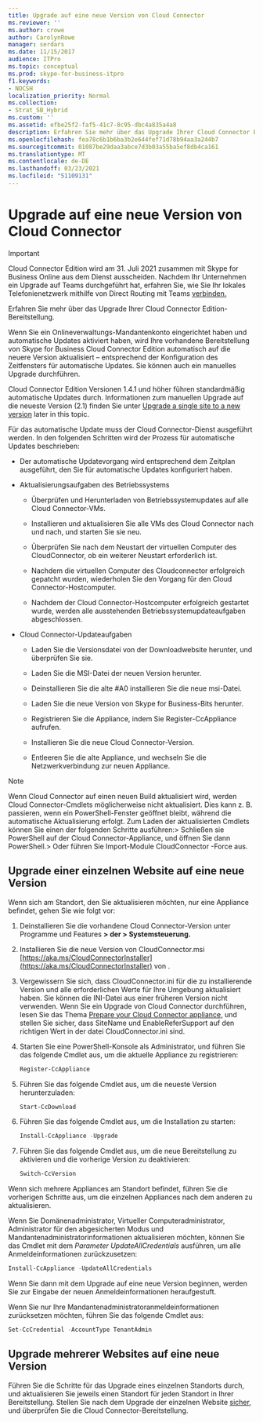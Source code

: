 ```yaml
---
title: Upgrade auf eine neue Version von Cloud Connector
ms.reviewer: ''
ms.author: crowe
author: CarolynRowe
manager: serdars
ms.date: 11/15/2017
audience: ITPro
ms.topic: conceptual
ms.prod: skype-for-business-itpro
f1.keywords:
- NOCSH
localization_priority: Normal
ms.collection:
- Strat_SB_Hybrid
ms.custom: ''
ms.assetid: efbe25f2-faf5-41c7-8c95-dbc4a835a4a8
description: Erfahren Sie mehr über das Upgrade Ihrer Cloud Connector Edition-Bereitstellung.
ms.openlocfilehash: fea78c6b1b6ba3b2e644fef71d78b94aa3a244b7
ms.sourcegitcommit: 01087be29daa3abce7d3b03a55ba5ef8db4ca161
ms.translationtype: MT
ms.contentlocale: de-DE
ms.lasthandoff: 03/23/2021
ms.locfileid: "51109131"
---
```

# <a name="upgrade-to-a-new-version-of-cloud-connector"></a>Upgrade auf eine neue Version von Cloud Connector

> [!Important]
> Cloud Connector Edition wird am 31. Juli 2021 zusammen mit Skype for Business Online aus dem Dienst ausscheiden. Nachdem Ihr Unternehmen ein Upgrade auf Teams durchgeführt hat, erfahren Sie, wie Sie Ihr lokales Telefonienetzwerk mithilfe von Direct Routing mit Teams [verbinden.](/MicrosoftTeams/direct-routing-landing-page)
 
Erfahren Sie mehr über das Upgrade Ihrer Cloud Connector Edition-Bereitstellung.
  
Wenn Sie ein Onlineverwaltungs-Mandantenkonto eingerichtet haben und automatische Updates aktiviert haben, wird Ihre vorhandene Bereitstellung von Skype for Business Cloud Connector Edition automatisch auf die neuere Version aktualisiert – entsprechend der Konfiguration des Zeitfensters für automatische Updates. Sie können auch ein manuelles Upgrade durchführen. 
  
Cloud Connector Edition Versionen 1.4.1 und höher führen standardmäßig automatische Updates durch. Informationen zum manuellen Upgrade auf die neueste Version (2.1) finden Sie unter [Upgrade a single site to a new version](upgrade-to-a-new-version-of-cloud-connector.md#BKMK_Upgrade) later in this topic.
  
Für das automatische Update muss der Cloud Connector-Dienst ausgeführt werden. In den folgenden Schritten wird der Prozess für automatische Updates beschrieben:
  
- Der automatische Updatevorgang wird entsprechend dem Zeitplan ausgeführt, den Sie für automatische Updates konfiguriert haben.
    
- Aktualisierungsaufgaben des Betriebssystems
    
  - Überprüfen und Herunterladen von Betriebssystemupdates auf alle Cloud Connector-VMs. 
    
  - Installieren und aktualisieren Sie alle VMs des Cloud Connector nach und nach, und starten Sie sie neu.
    
  - Überprüfen Sie nach dem Neustart der virtuellen Computer des CloudConnector, ob ein weiterer Neustart erforderlich ist.
    
  - Nachdem die virtuellen Computer des Cloudconnector erfolgreich gepatcht wurden, wiederholen Sie den Vorgang für den Cloud Connector-Hostcomputer.
    
  - Nachdem der Cloud Connector-Hostcomputer erfolgreich gestartet wurde, werden alle ausstehenden Betriebssystemupdateaufgaben abgeschlossen.
    
- Cloud Connector-Updateaufgaben
    
  - Laden Sie die Versionsdatei von der Downloadwebsite herunter, und überprüfen Sie sie.
    
  - Laden Sie die MSI-Datei der neuen Version herunter. 
    
  - Deinstallieren Sie die alte #A0 installieren Sie die neue msi-Datei.
    
  - Laden Sie die neue Version von Skype for Business-Bits herunter.
    
  - Registrieren Sie die Appliance, indem Sie Register-CcAppliance aufrufen.
    
  - Installieren Sie die neue Cloud Connector-Version.
    
  - Entleeren Sie die alte Appliance, und wechseln Sie die Netzwerkverbindung zur neuen Appliance.
    
> [!NOTE]
>  Wenn Cloud Connector auf einen neuen Build aktualisiert wird, werden Cloud Connector-Cmdlets möglicherweise nicht aktualisiert. Dies kann z. B. passieren, wenn ein PowerShell-Fenster geöffnet bleibt, während die automatische Aktualisierung erfolgt. Zum Laden der aktualisierten Cmdlets können Sie einen der folgenden Schritte ausführen:> Schließen sie PowerShell auf der Cloud Connector-Appliance, und öffnen Sie dann PowerShell.> Oder führen Sie Import-Module CloudConnector -Force aus.
  
## <a name="upgrade-a-single-site-to-a-new-version"></a>Upgrade einer einzelnen Website auf eine neue Version
<a name="BKMK_Upgrade"> </a>

Wenn sich am Standort, den Sie aktualisieren möchten, nur eine Appliance befindet, gehen Sie wie folgt vor:
  
1. Deinstallieren Sie die vorhandene Cloud Connector-Version unter Programme und Features **\> der \> Systemsteuerung.**
    
2. Installieren Sie die neue Version von CloudConnector.msi [https://aka.ms/CloudConnectorInstaller](https://aka.ms/CloudConnectorInstaller) von .
    
3. Vergewissern Sie sich, dass CloudConnector.ini für die zu installierende Version und alle erforderlichen Werte für Ihre Umgebung aktualisiert haben. Sie können die INI-Datei aus einer früheren Version nicht verwenden. Wenn Sie ein Upgrade von Cloud Connector durchführen, lesen Sie das Thema [Prepare your Cloud Connector appliance,](prepare-your-cloud-connector-appliance.md) und stellen Sie sicher, dass SiteName und EnableReferSupport auf den richtigen Wert in der datei CloudConnector.ini sind.
    
4. Starten Sie eine PowerShell-Konsole als Administrator, und führen Sie das folgende Cmdlet aus, um die aktuelle Appliance zu registrieren:
    
   ```powershell
   Register-CcAppliance
   ```

5. Führen Sie das folgende Cmdlet aus, um die neueste Version herunterzuladen:
    
   ```powershell
   Start-CcDownload
   ```

6. Führen Sie das folgende Cmdlet aus, um die Installation zu starten: 
    
   ```powershell
   Install-CcAppliance -Upgrade
   ```

7. Führen Sie das folgende Cmdlet aus, um die neue Bereitstellung zu aktivieren und die vorherige Version zu deaktivieren:
    
   ```powershell
   Switch-CcVersion
   ```

Wenn sich mehrere Appliances am Standort befindet, führen Sie die vorherigen Schritte aus, um die einzelnen Appliances nach dem anderen zu aktualisieren.
  
Wenn Sie Domänenadministrator, Virtueller Computeradministrator, Administrator für den abgesicherten Modus und Mandantenadministratorinformationen aktualisieren möchten, können Sie das Cmdlet mit dem  _Parameter UpdateAllCredentials_ ausführen, um alle Anmeldeinformationen zurückzusetzen:
  
```powershell
Install-CcAppliance -UpdateAllCredentials
```

Wenn Sie dann mit dem Upgrade auf eine neue Version beginnen, werden Sie zur Eingabe der neuen Anmeldeinformationen heraufgestuft. 
  
Wenn Sie nur Ihre Mandantenadministratoranmeldeinformationen zurücksetzen möchten, führen Sie das folgende Cmdlet aus:
  
```powershell
Set-CcCredential -AccountType TenantAdmin
```

## <a name="upgrade-multiple-sites-to-a-new-version"></a>Upgrade mehrerer Websites auf eine neue Version
<a name="BKMK_Upgrade"> </a>

Führen Sie die Schritte für das Upgrade eines einzelnen Standorts durch, und aktualisieren Sie jeweils einen Standort für jeden Standort in Ihrer Bereitstellung. Stellen Sie nach dem Upgrade der einzelnen Website [sicher,](validate-your-cloud-connector-deployment.md) und überprüfen Sie die Cloud Connector-Bereitstellung.
